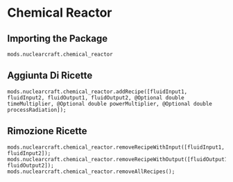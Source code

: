 # Chemical Reactor

## Importing the Package
`mods.nuclearcraft.chemical_reactor`

## Aggiunta Di Ricette
```zenscript
mods.nuclearcraft.chemical_reactor.addRecipe([fluidInput1, fluidInput2, fluidOutput1, fluidOutput2, @Optional double timeMultiplier, @Optional double powerMultiplier, @Optional double processRadiation]);
```

## Rimozione Ricette
```zenscript
mods.nuclearcraft.chemical_reactor.removeRecipeWithInput([fluidInput1, fluidInput2]);
mods.nuclearcraft.chemical_reactor.removeRecipeWithOutput([fluidOutput1, fluidOutput2]);
mods.nuclearcraft.chemical_reactor.removeAllRecipes();
```